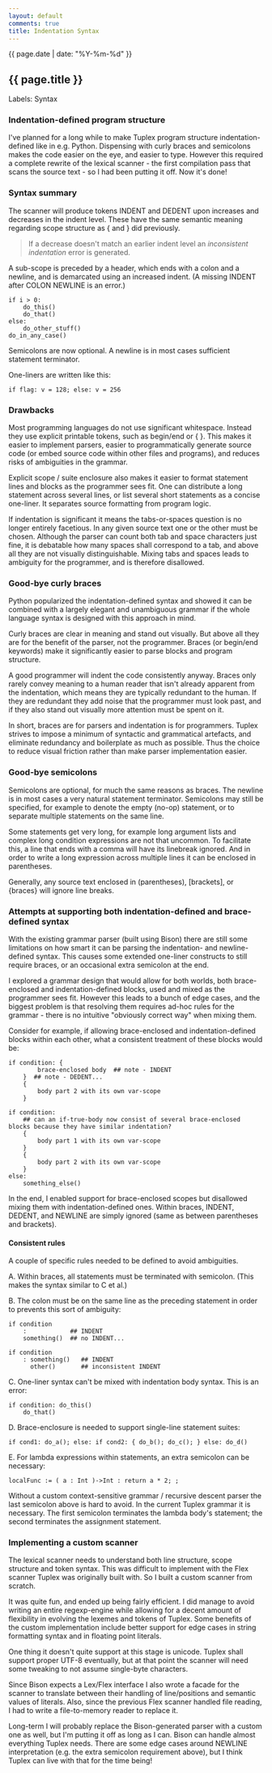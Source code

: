 ```yaml
---
layout: default
comments: true
title: Indentation Syntax
---
```

{{ page.date | date: "%Y-%m-%d" }}
## {{ page.title }}

Labels: Syntax

### Indentation-defined program structure

I've planned for a long while to make Tuplex program structure indentation-defined like in e.g. Python.
Dispensing with curly braces and semicolons makes the code easier on the eye, and easier to type.
However this required a complete rewrite of the lexical scanner - the first compilation pass that scans the source text -
so I had been putting it off. Now it's done!


### Syntax summary

The scanner will produce tokens INDENT and DEDENT upon increases and decreases in the indent level.
These have the same semantic meaning regarding scope structure as { and } did previously.

> If a decrease doesn't match an earlier indent level an *inconsistent indentation* error is generated.

A sub-scope is preceded by a header, which ends with a colon and a newline, and is demarcated using an increased indent.
(A missing INDENT after COLON NEWLINE is an error.)

    if i > 0:
        do_this()
        do_that()
    else:
        do_other_stuff()
    do_in_any_case()

Semicolons are now optional. A newline is in most cases sufficient statement terminator.

One-liners are written like this:

    if flag: v = 128; else: v = 256


### Drawbacks

Most programming languages do not use significant whitespace. Instead they use explicit printable tokens,
such as begin/end or { }. This makes it easier to implement parsers,
easier to programmatically generate source code (or embed source code within other files and programs),
and reduces risks of ambiguities in the grammar.

Explicit scope / suite enclosure also makes it easier to format statement lines and blocks as the
programmer sees fit. One can distribute a long statement across several lines,
or list several short statements as a concise one-liner. It separates source formatting from program logic.

If indentation is significant it means the tabs-or-spaces question is no longer entirely facetious.
In any given source text one or the other must be chosen. Although the parser can count both tab and space
characters just fine, it is debatable how many spaces shall correspond to a tab,
and above all they are not visually distinguishable.
Mixing tabs and spaces leads to ambiguity for the programmer, and is therefore disallowed.


### Good-bye curly braces

Python popularized the indentation-defined syntax and showed it can be combined with a largely elegant and
unambiguous grammar if the whole language syntax is designed with this approach in mind.

Curly braces are clear in meaning and stand out visually. But above all they are for the benefit of the parser,
not the programmer. Braces (or begin/end keywords) make it significantly easier to parse blocks and program structure.

A good programmer will indent the code consistently anyway. Braces only rarely convey meaning to a human reader
that isn't already apparent from the indentation, which means they are typically redundant to the human.
If they are redundant they add noise that the programmer must look past, and if they also stand out visually
more attention must be spent on it.

In short, braces are for parsers and indentation is for programmers. Tuplex strives to impose a minimum of syntactic
and grammatical artefacts, and eliminate redundancy and boilerplate as much as possible. Thus the choice to 
reduce visual friction rather than make parser implementation easier.


### Good-bye semicolons

Semicolons are optional, for much the same reasons as braces. The newline is in most cases a very natural statement
terminator. Semicolons may still be specified, for example to denote the empty (no-op) statement, or to separate
multiple statements on the same line.

Some statements get very long, for example long argument lists and complex long condition expressions are not that uncommon.
To facilitate this, a line that ends with a comma will have its linebreak ignored.
And in order to write a long expression across multiple lines it can be enclosed in parentheses.

Generally, any source text enclosed in (parentheses), [brackets], or {braces} will ignore line breaks.


### Attempts at supporting both indentation-defined and brace-defined syntax

With the existing grammar parser (built using Bison) there are still some limitations on how smart it can be
parsing the indentation- and newline-defined syntax. This causes some extended one-liner constructs to still
require braces, or an occasional extra semicolon at the end.

I explored a grammar design that would allow for both worlds, both brace-enclosed and
indentation-defined blocks, used and mixed as the programmer sees fit.
However this leads to a bunch of edge cases, and the biggest
problem is that resolving them requires ad-hoc rules for the grammar - there is
no intuitive "obviously correct way" when mixing them.

Consider for example, if allowing brace-enclosed and indentation-defined blocks within each other,
what a consistent treatment of these blocks would be:

    if condition: {
            brace-enclosed body  ## note - INDENT
        }  ## note - DEDENT...
        {
            body part 2 with its own var-scope
        }

    if condition:
        ## can an if-true-body now consist of several brace-enclosed blocks because they have similar indentation?
        {
            body part 1 with its own var-scope
        }
        {
            body part 2 with its own var-scope
        }
    else:
        something_else()

In the end, I enabled support for brace-enclosed scopes but disallowed mixing them with indentation-defined ones.
Within braces, INDENT, DEDENT, and NEWLINE are simply ignored (same as between parentheses and brackets).


#### Consistent rules

A couple of specific rules needed to be defined to avoid ambiguities.

A. Within braces, all statements must be terminated with semicolon. (This makes the syntax similar to C et al.)

B. The colon must be on the same line as the preceding statement in order to prevents this sort of ambiguity:

    if condition
        :            ## INDENT
        something()  ## no INDENT...

    if condition
        : something()   ## INDENT
          other()       ## inconsistent INDENT

C. One-liner syntax can't be mixed with indentation body syntax. This is an error:

    if condition: do_this()
        do_that()

D. Brace-enclosure is needed to support single-line statement suites:

    if cond1: do_a(); else: if cond2: { do_b(); do_c(); } else: do_d()

E. For lambda expressions within statements, an extra semicolon can be necessary:

    localFunc := ( a : Int )->Int : return a * 2; ;

Without a custom context-sensitive grammar / recursive descent parser the last semicolon above is hard to
avoid. In the current Tuplex grammar it is necessary.
The first semicolon terminates the lambda body's statement; the second terminates the assignment statement.


### Implementing a custom scanner

The lexical scanner needs to understand both line structure, scope structure and token syntax. This
was difficult to implement with the Flex scanner Tuplex was originally built with.
So I built a custom scanner from scratch.

It was quite fun, and ended up being fairly efficient. I did manage to avoid writing an entire
regexp-engine while allowing for a decent amount of flexibility in evolving the lexemes and tokens
of Tuplex. Some benefits of the custom implementation include better support for edge cases in
string formatting syntax and in floating point literals.

One thing it doesn't quite support at this stage is unicode. Tuplex shall support proper UTF-8 eventually,
but at that point the scanner will need some tweaking to not assume single-byte characters.

Since Bison expects a Lex/Flex interface I also wrote a facade for the scanner to translate between their
handling of line/positions and semantic values of literals. Also, since the previous Flex scanner
handled file reading, I had to write a file-to-memory reader to replace it.

Long-term I will probably replace the Bison-generated parser with a custom one as well, but I'm putting it
off as long as I can. Bison can handle almost everything Tuplex needs. There are some edge cases around
NEWLINE interpretation (e.g. the extra semicolon requirement above),
but I think Tuplex can live with that for the time being!
